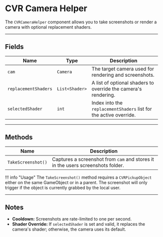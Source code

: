 ﻿# CVR Camera Helper <div class="whitelisted" data-list="WP"></div>

The `CVRCameraHelper` component allows you to take screenshots or render a camera with optional replacement shaders.

---

## Fields

| Name                  | Type            | Description                                                                 |
|-----------------------|-----------------|-----------------------------------------------------------------------------|
| `cam`                 | `Camera`        | The target camera used for rendering and screenshots.                      |
| `replacementShaders`  | `List<Shader>`  | A list of optional shaders to override the camera's rendering.             |
| `selectedShader`      | `int`           | Index into the `replacementShaders` list for the active override.         |

---

## Methods

| Name                    | Description                                                                            |
|-------------------------|----------------------------------------------------------------------------------------|
| `TakeScreenshot()`      | Captures a screenshot from `cam` and stores it in the users screenshots folder. |

!!! info "Usage"
    The `TakeScreenshot()` method requires a `CVRPickupObject` either on the same GameObject or in a parent. The screenshot will only trigger if the object is currently grabbed by the local user.

---

## Notes

- **Cooldown:** Screenshots are rate-limited to one per second.
- **Shader Override:** If `selectedShader` is set and valid, it replaces the camera's shader; otherwise, the camera uses its default.